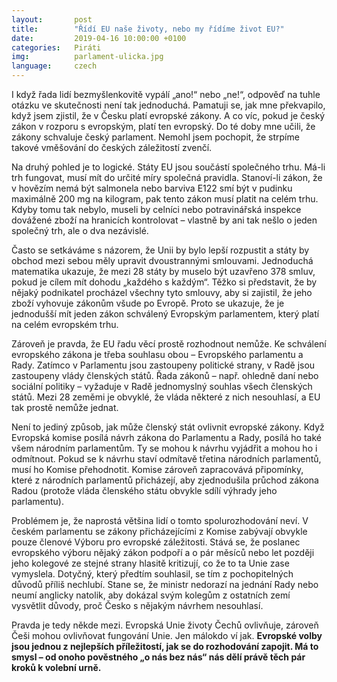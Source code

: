 ```yaml
---
layout:       post
title:        "Řídí EU naše životy, nebo my řídíme život EU?"
date:         2019-04-16 10:00:00 +0100
categories:   Piráti
img:          parlament-ulicka.jpg
language:     czech
---
```

I když řada lidí bezmyšlenkovitě vypálí „ano!“ nebo „ne!“, odpověď na tuhle otázku ve skutečnosti není tak jednoduchá. Pamatuji se, jak mne překvapilo, když jsem zjistil, že v Česku platí evropské zákony. A co víc, pokud je český zákon v rozporu s evropským, platí ten evropský. Do té doby mne učili, že zákony schvaluje český parlament. Nemohl jsem pochopit, že strpíme takové vměšování do českých záležitostí zvenčí.

<!--more-->

Na druhý pohled je to logické. Státy EU jsou součástí společného trhu. Má-li trh fungovat, musí mít do určité míry společná pravidla. Stanoví-li zákon, že v hovězím nemá být salmonela nebo barviva E122 smí být v pudinku maximálně 200 mg na kilogram, pak tento zákon musí platit na celém trhu. Kdyby tomu tak nebylo, museli by celníci nebo potravinářská inspekce dovážené zboží na hranicích kontrolovat – vlastně by ani tak nešlo o jeden společný trh, ale o dva nezávislé.

Často se setkáváme s názorem, že Unii by bylo lepší rozpustit a státy by obchod mezi sebou měly upravit dvoustrannými smlouvami. Jednoduchá matematika ukazuje, že mezi 28 státy by muselo být uzavřeno 378 smluv, pokud je cílem mít dohodu „každého s každým“. Těžko si představit, že by nějaký podnikatel procházel všechny tyto smlouvy, aby si zajistil, že jeho zboží vyhovuje zákonům všude po Evropě. Proto se ukazuje, že je jednodušší mít jeden zákon schválený Evropským parlamentem, který platí na celém evropském trhu.

Zároveň je pravda, že EU řadu věcí prostě rozhodnout nemůže. Ke schválení evropského zákona je třeba souhlasu obou – Evropského parlamentu a Rady. Zatímco v Parlamentu jsou zastoupeny politické strany, v Radě jsou zastoupeny vlády členských států. Řada zákonů – např. ohledně daní nebo sociální politiky – vyžaduje v Radě jednomyslný souhlas všech členských států. Mezi 28 zeměmi je obvyklé, že vláda některé z nich nesouhlasí, a EU tak prostě nemůže jednat.

Není to jediný způsob, jak může členský stát ovlivnit evropské zákony. Když Evropská komise posílá návrh zákona do Parlamentu a Rady, posílá ho také všem národním parlamentům. Ty se mohou k návrhu vyjádřit a mohou ho i odmítnout. Pokud se k návrhu staví odmítavě třetina národních parlamentů, musí ho Komise přehodnotit. Komise zároveň zapracovává připomínky, které z národních parlamentů přicházejí, aby zjednodušila průchod zákona Radou (protože vláda členského státu obvykle sdílí výhrady jeho parlamentu).

Problémem je, že naprostá většina lidí o tomto spolurozhodování neví. V českém parlamentu se zákony přicházejícími z Komise zabývají obvykle pouze členové Výboru pro evropské záležitosti. Stává se, že poslanec evropského výboru nějaký zákon podpoří a o pár měsíců nebo let později jeho kolegové ze stejné strany hlasitě kritizují, co že to ta Unie zase vymyslela. Dotyčný, který předtím souhlasil, se tím z pochopitelných důvodů příliš nechlubí. Stane se, že ministr nedorazí na jednání Rady nebo neumí anglicky natolik, aby dokázal svým kolegům z ostatních zemí vysvětlit důvody, proč Česko s nějakým návrhem nesouhlasí.

Pravda je tedy někde mezi. Evropská Unie životy Čechů ovlivňuje, zároveň Češi mohou ovlivňovat fungování Unie. Jen málokdo ví jak. **Evropské volby jsou jednou z nejlepších příležitostí, jak se do rozhodování zapojit. Má to smysl – od onoho pověstného „o nás bez nás“ nás dělí právě těch pár kroků k volební urně.**

